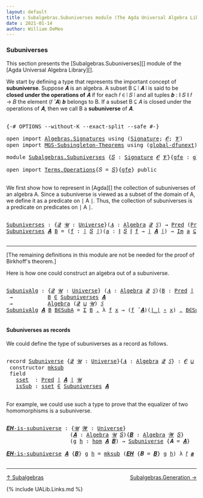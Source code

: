 ```yaml
---
layout: default
title : Subalgebras.Subuniverses module (The Agda Universal Algebra Library)
date : 2021-01-14
author: William DeMeo
---
```


### <a id="subuniverses">Subuniverses</a>

This section presents the [Subalgebras.Subuniverses][] module of the [Agda Universal Algebra Library][].

We start by defining a type that represents the important concept of **subuniverse**. Suppose 𝑨 is an algebra.  A subset B ⊆ ∣ 𝑨 ∣ is said to be **closed under the operations of** 𝑨 if for each 𝑓 ∈ ∣ 𝑆 ∣ and all tuples 𝒃 : ∥ 𝑆 ∥ 𝑓 → 𝐵 the element (𝑓 ̂ 𝑨) 𝒃 belongs to B. If a subset B ⊆ 𝐴 is closed under the operations of 𝑨, then we call B a **subuniverse** of 𝑨.

<pre class="Agda">

<a id="672" class="Symbol">{-#</a> <a id="676" class="Keyword">OPTIONS</a> <a id="684" class="Pragma">--without-K</a> <a id="696" class="Pragma">--exact-split</a> <a id="710" class="Pragma">--safe</a> <a id="717" class="Symbol">#-}</a>

<a id="722" class="Keyword">open</a> <a id="727" class="Keyword">import</a> <a id="734" href="Algebras.Signatures.html" class="Module">Algebras.Signatures</a> <a id="754" class="Keyword">using</a> <a id="760" class="Symbol">(</a><a id="761" href="Algebras.Signatures.html#1299" class="Function">Signature</a><a id="770" class="Symbol">;</a> <a id="772" href="Prelude.Preliminaries.html#5600" class="Generalizable">𝓞</a><a id="773" class="Symbol">;</a> <a id="775" href="Universes.html#262" class="Generalizable">𝓥</a><a id="776" class="Symbol">)</a>
<a id="778" class="Keyword">open</a> <a id="783" class="Keyword">import</a> <a id="790" href="MGS-Subsingleton-Theorems.html" class="Module">MGS-Subsingleton-Theorems</a> <a id="816" class="Keyword">using</a> <a id="822" class="Symbol">(</a><a id="823" href="MGS-Subsingleton-Theorems.html#3468" class="Function">global-dfunext</a><a id="837" class="Symbol">)</a>

<a id="840" class="Keyword">module</a> <a id="847" href="Subalgebras.Subuniverses.html" class="Module">Subalgebras.Subuniverses</a> <a id="872" class="Symbol">{</a><a id="873" href="Subalgebras.Subuniverses.html#873" class="Bound">𝑆</a> <a id="875" class="Symbol">:</a> <a id="877" href="Algebras.Signatures.html#1299" class="Function">Signature</a> <a id="887" href="Prelude.Preliminaries.html#5600" class="Generalizable">𝓞</a> <a id="889" href="Universes.html#262" class="Generalizable">𝓥</a><a id="890" class="Symbol">}{</a><a id="892" href="Subalgebras.Subuniverses.html#892" class="Bound">gfe</a> <a id="896" class="Symbol">:</a> <a id="898" href="MGS-Subsingleton-Theorems.html#3468" class="Function">global-dfunext</a><a id="912" class="Symbol">}</a> <a id="914" class="Keyword">where</a>

<a id="921" class="Keyword">open</a> <a id="926" class="Keyword">import</a> <a id="933" href="Terms.Operations.html" class="Module">Terms.Operations</a><a id="949" class="Symbol">{</a><a id="950" class="Argument">𝑆</a> <a id="952" class="Symbol">=</a> <a id="954" href="Subalgebras.Subuniverses.html#873" class="Bound">𝑆</a><a id="955" class="Symbol">}{</a><a id="957" href="Subalgebras.Subuniverses.html#892" class="Bound">gfe</a><a id="960" class="Symbol">}</a> <a id="962" class="Keyword">public</a>

</pre>

We first show how to represent in [Agda][] the collection of subuniverses of an algebra A.  Since a subuniverse is viewed as a subset of the domain of A, we define it as a predicate on ∣ A ∣.  Thus, the collection of subuniverses is a predicate on predicates on ∣ A ∣.

<pre class="Agda">

<a id="Subuniverses"></a><a id="1266" href="Subalgebras.Subuniverses.html#1266" class="Function">Subuniverses</a> <a id="1279" class="Symbol">:</a> <a id="1281" class="Symbol">{</a><a id="1282" href="Subalgebras.Subuniverses.html#1282" class="Bound">𝓠</a> <a id="1284" href="Subalgebras.Subuniverses.html#1284" class="Bound">𝓤</a> <a id="1286" class="Symbol">:</a> <a id="1288" href="Agda.Primitive.html#423" class="Function">Universe</a><a id="1296" class="Symbol">}(</a><a id="1298" href="Subalgebras.Subuniverses.html#1298" class="Bound">𝑨</a> <a id="1300" class="Symbol">:</a> <a id="1302" href="Algebras.Algebras.html#694" class="Function">Algebra</a> <a id="1310" href="Subalgebras.Subuniverses.html#1282" class="Bound">𝓠</a> <a id="1312" href="Subalgebras.Subuniverses.html#873" class="Bound">𝑆</a><a id="1313" class="Symbol">)</a> <a id="1315" class="Symbol">→</a> <a id="1317" href="Relations.Unary.html#959" class="Function">Pred</a> <a id="1322" class="Symbol">(</a><a id="1323" href="Relations.Unary.html#959" class="Function">Pred</a> <a id="1328" href="Prelude.Preliminaries.html#13569" class="Function Operator">∣</a> <a id="1330" href="Subalgebras.Subuniverses.html#1298" class="Bound">𝑨</a> <a id="1332" href="Prelude.Preliminaries.html#13569" class="Function Operator">∣</a> <a id="1334" href="Subalgebras.Subuniverses.html#1284" class="Bound">𝓤</a><a id="1335" class="Symbol">)</a> <a id="1337" class="Symbol">(</a><a id="1338" href="Subalgebras.Subuniverses.html#887" class="Bound">𝓞</a> <a id="1340" href="Agda.Primitive.html#636" class="Function Operator">⊔</a> <a id="1342" href="Subalgebras.Subuniverses.html#889" class="Bound">𝓥</a> <a id="1344" href="Agda.Primitive.html#636" class="Function Operator">⊔</a> <a id="1346" href="Subalgebras.Subuniverses.html#1282" class="Bound">𝓠</a> <a id="1348" href="Agda.Primitive.html#636" class="Function Operator">⊔</a> <a id="1350" href="Subalgebras.Subuniverses.html#1284" class="Bound">𝓤</a><a id="1351" class="Symbol">)</a>
<a id="1353" href="Subalgebras.Subuniverses.html#1266" class="Function">Subuniverses</a> <a id="1366" href="Subalgebras.Subuniverses.html#1366" class="Bound">𝑨</a> <a id="1368" href="Subalgebras.Subuniverses.html#1368" class="Bound">B</a> <a id="1370" class="Symbol">=</a> <a id="1372" class="Symbol">(</a><a id="1373" href="Subalgebras.Subuniverses.html#1373" class="Bound">f</a> <a id="1375" class="Symbol">:</a> <a id="1377" href="Prelude.Preliminaries.html#13569" class="Function Operator">∣</a> <a id="1379" href="Subalgebras.Subuniverses.html#873" class="Bound">𝑆</a> <a id="1381" href="Prelude.Preliminaries.html#13569" class="Function Operator">∣</a><a id="1382" class="Symbol">)(</a><a id="1384" href="Subalgebras.Subuniverses.html#1384" class="Bound">a</a> <a id="1386" class="Symbol">:</a> <a id="1388" href="Prelude.Preliminaries.html#13647" class="Function Operator">∥</a> <a id="1390" href="Subalgebras.Subuniverses.html#873" class="Bound">𝑆</a> <a id="1392" href="Prelude.Preliminaries.html#13647" class="Function Operator">∥</a> <a id="1394" href="Subalgebras.Subuniverses.html#1373" class="Bound">f</a> <a id="1396" class="Symbol">→</a> <a id="1398" href="Prelude.Preliminaries.html#13569" class="Function Operator">∣</a> <a id="1400" href="Subalgebras.Subuniverses.html#1366" class="Bound">𝑨</a> <a id="1402" href="Prelude.Preliminaries.html#13569" class="Function Operator">∣</a><a id="1403" class="Symbol">)</a> <a id="1405" class="Symbol">→</a> <a id="1407" href="Relations.Unary.html#4333" class="Function Operator">Im</a> <a id="1410" href="Subalgebras.Subuniverses.html#1384" class="Bound">a</a> <a id="1412" href="Relations.Unary.html#4333" class="Function Operator">⊆</a> <a id="1414" href="Subalgebras.Subuniverses.html#1368" class="Bound">B</a> <a id="1416" class="Symbol">→</a> <a id="1418" class="Symbol">(</a><a id="1419" href="Subalgebras.Subuniverses.html#1373" class="Bound">f</a> <a id="1421" href="Algebras.Algebras.html#2844" class="Function Operator">̂</a> <a id="1423" href="Subalgebras.Subuniverses.html#1366" class="Bound">𝑨</a><a id="1424" class="Symbol">)</a> <a id="1426" href="Subalgebras.Subuniverses.html#1384" class="Bound">a</a> <a id="1428" href="Relations.Unary.html#1958" class="Function Operator">∈</a> <a id="1430" href="Subalgebras.Subuniverses.html#1368" class="Bound">B</a>

</pre>

-----------------------------------------

[The remaining definitions in this module are not be needed for the proof of Birkhoff's theorem.]


Here is how one could construct an algebra out of a subuniverse.

<pre class="Agda">

<a id="SubunivAlg"></a><a id="1668" href="Subalgebras.Subuniverses.html#1668" class="Function">SubunivAlg</a> <a id="1679" class="Symbol">:</a> <a id="1681" class="Symbol">{</a><a id="1682" href="Subalgebras.Subuniverses.html#1682" class="Bound">𝓠</a> <a id="1684" href="Subalgebras.Subuniverses.html#1684" class="Bound">𝓤</a> <a id="1686" class="Symbol">:</a> <a id="1688" href="Agda.Primitive.html#423" class="Function">Universe</a><a id="1696" class="Symbol">}</a> <a id="1698" class="Symbol">(</a><a id="1699" href="Subalgebras.Subuniverses.html#1699" class="Bound">𝑨</a> <a id="1701" class="Symbol">:</a> <a id="1703" href="Algebras.Algebras.html#694" class="Function">Algebra</a> <a id="1711" href="Subalgebras.Subuniverses.html#1682" class="Bound">𝓠</a> <a id="1713" href="Subalgebras.Subuniverses.html#873" class="Bound">𝑆</a><a id="1714" class="Symbol">)(</a><a id="1716" href="Subalgebras.Subuniverses.html#1716" class="Bound">B</a> <a id="1718" class="Symbol">:</a> <a id="1720" href="Relations.Unary.html#959" class="Function">Pred</a> <a id="1725" href="Prelude.Preliminaries.html#13569" class="Function Operator">∣</a> <a id="1727" href="Subalgebras.Subuniverses.html#1699" class="Bound">𝑨</a> <a id="1729" href="Prelude.Preliminaries.html#13569" class="Function Operator">∣</a> <a id="1731" href="Subalgebras.Subuniverses.html#1684" class="Bound">𝓤</a><a id="1732" class="Symbol">)</a>
 <a id="1735" class="Symbol">→</a>           <a id="1747" href="Subalgebras.Subuniverses.html#1716" class="Bound">B</a> <a id="1749" href="Relations.Unary.html#1958" class="Function Operator">∈</a> <a id="1751" href="Subalgebras.Subuniverses.html#1266" class="Function">Subuniverses</a> <a id="1764" href="Subalgebras.Subuniverses.html#1699" class="Bound">𝑨</a>
 <a id="1767" class="Symbol">→</a>           <a id="1779" href="Algebras.Algebras.html#694" class="Function">Algebra</a> <a id="1787" class="Symbol">(</a><a id="1788" href="Subalgebras.Subuniverses.html#1682" class="Bound">𝓠</a> <a id="1790" href="Agda.Primitive.html#636" class="Function Operator">⊔</a> <a id="1792" href="Subalgebras.Subuniverses.html#1684" class="Bound">𝓤</a><a id="1793" class="Symbol">)</a> <a id="1795" href="Subalgebras.Subuniverses.html#873" class="Bound">𝑆</a>
<a id="1797" href="Subalgebras.Subuniverses.html#1668" class="Function">SubunivAlg</a> <a id="1808" href="Subalgebras.Subuniverses.html#1808" class="Bound">𝑨</a> <a id="1810" href="Subalgebras.Subuniverses.html#1810" class="Bound">B</a> <a id="1812" href="Subalgebras.Subuniverses.html#1812" class="Bound">B∈SubA</a> <a id="1819" class="Symbol">=</a> <a id="1821" href="Sigma-Type.html#120" class="Record">Σ</a> <a id="1823" href="Subalgebras.Subuniverses.html#1810" class="Bound">B</a> <a id="1825" href="Prelude.Preliminaries.html#14564" class="InductiveConstructor Operator">,</a> <a id="1827" class="Symbol">λ</a> <a id="1829" href="Subalgebras.Subuniverses.html#1829" class="Bound">f</a> <a id="1831" href="Subalgebras.Subuniverses.html#1831" class="Bound">x</a> <a id="1833" class="Symbol">→</a> <a id="1835" class="Symbol">(</a><a id="1836" href="Subalgebras.Subuniverses.html#1829" class="Bound">f</a> <a id="1838" href="Algebras.Algebras.html#2844" class="Function Operator">̂</a> <a id="1840" href="Subalgebras.Subuniverses.html#1808" class="Bound">𝑨</a><a id="1841" class="Symbol">)(</a><a id="1843" href="Prelude.Preliminaries.html#13569" class="Function Operator">∣_∣</a> <a id="1847" href="MGS-MLTT.html#3813" class="Function Operator">∘</a> <a id="1849" href="Subalgebras.Subuniverses.html#1831" class="Bound">x</a><a id="1850" class="Symbol">)</a> <a id="1852" href="Prelude.Preliminaries.html#14564" class="InductiveConstructor Operator">,</a> <a id="1854" href="Subalgebras.Subuniverses.html#1812" class="Bound">B∈SubA</a> <a id="1861" href="Subalgebras.Subuniverses.html#1829" class="Bound">f</a> <a id="1863" class="Symbol">(</a><a id="1864" href="Prelude.Preliminaries.html#13569" class="Function Operator">∣_∣</a> <a id="1868" href="MGS-MLTT.html#3813" class="Function Operator">∘</a> <a id="1870" href="Subalgebras.Subuniverses.html#1831" class="Bound">x</a><a id="1871" class="Symbol">)(</a><a id="1873" href="Prelude.Preliminaries.html#13647" class="Function Operator">∥_∥</a> <a id="1877" href="MGS-MLTT.html#3813" class="Function Operator">∘</a> <a id="1879" href="Subalgebras.Subuniverses.html#1831" class="Bound">x</a><a id="1880" class="Symbol">)</a>

</pre>



#### <a id="subuniverses-as-records">Subuniverses as records</a>

We could define the type of subuniverses as a record as follows.

<pre class="Agda">

<a id="2043" class="Keyword">record</a> <a id="Subuniverse"></a><a id="2050" href="Subalgebras.Subuniverses.html#2050" class="Record">Subuniverse</a> <a id="2062" class="Symbol">{</a><a id="2063" href="Subalgebras.Subuniverses.html#2063" class="Bound">𝓠</a> <a id="2065" href="Subalgebras.Subuniverses.html#2065" class="Bound">𝓤</a> <a id="2067" class="Symbol">:</a> <a id="2069" href="Agda.Primitive.html#423" class="Function">Universe</a><a id="2077" class="Symbol">}{</a><a id="2079" href="Subalgebras.Subuniverses.html#2079" class="Bound">𝑨</a> <a id="2081" class="Symbol">:</a> <a id="2083" href="Algebras.Algebras.html#694" class="Function">Algebra</a> <a id="2091" href="Subalgebras.Subuniverses.html#2063" class="Bound">𝓠</a> <a id="2093" href="Subalgebras.Subuniverses.html#873" class="Bound">𝑆</a><a id="2094" class="Symbol">}</a> <a id="2096" class="Symbol">:</a> <a id="2098" href="Subalgebras.Subuniverses.html#887" class="Bound">𝓞</a> <a id="2100" href="Agda.Primitive.html#636" class="Function Operator">⊔</a> <a id="2102" href="Subalgebras.Subuniverses.html#889" class="Bound">𝓥</a> <a id="2104" href="Agda.Primitive.html#636" class="Function Operator">⊔</a> <a id="2106" class="Symbol">(</a><a id="2107" href="Subalgebras.Subuniverses.html#2063" class="Bound">𝓠</a> <a id="2109" href="Agda.Primitive.html#636" class="Function Operator">⊔</a> <a id="2111" href="Subalgebras.Subuniverses.html#2065" class="Bound">𝓤</a><a id="2112" class="Symbol">)</a> <a id="2114" href="Agda.Primitive.html#606" class="Function Operator">⁺</a> <a id="2116" href="Universes.html#403" class="Function Operator">̇</a> <a id="2118" class="Keyword">where</a>
 <a id="2125" class="Keyword">constructor</a> <a id="mksub"></a><a id="2137" href="Subalgebras.Subuniverses.html#2137" class="InductiveConstructor">mksub</a>
 <a id="2144" class="Keyword">field</a>
   <a id="Subuniverse.sset"></a><a id="2153" href="Subalgebras.Subuniverses.html#2153" class="Field">sset</a>  <a id="2159" class="Symbol">:</a> <a id="2161" href="Relations.Unary.html#959" class="Function">Pred</a> <a id="2166" href="Prelude.Preliminaries.html#13569" class="Function Operator">∣</a> <a id="2168" href="Subalgebras.Subuniverses.html#2079" class="Bound">𝑨</a> <a id="2170" href="Prelude.Preliminaries.html#13569" class="Function Operator">∣</a> <a id="2172" href="Subalgebras.Subuniverses.html#2065" class="Bound">𝓤</a>
   <a id="Subuniverse.isSub"></a><a id="2177" href="Subalgebras.Subuniverses.html#2177" class="Field">isSub</a> <a id="2183" class="Symbol">:</a> <a id="2185" href="Subalgebras.Subuniverses.html#2153" class="Field">sset</a> <a id="2190" href="Relations.Unary.html#1958" class="Function Operator">∈</a> <a id="2192" href="Subalgebras.Subuniverses.html#1266" class="Function">Subuniverses</a> <a id="2205" href="Subalgebras.Subuniverses.html#2079" class="Bound">𝑨</a>

</pre>

For example, we could use such a type to prove that the equalizer of two homomorphisms is a subuniverse.

<pre class="Agda">

<a id="𝑬𝑯-is-subuniverse"></a><a id="2340" href="Subalgebras.Subuniverses.html#2340" class="Function">𝑬𝑯-is-subuniverse</a> <a id="2358" class="Symbol">:</a> <a id="2360" class="Symbol">{</a><a id="2361" href="Subalgebras.Subuniverses.html#2361" class="Bound">𝓤</a> <a id="2363" href="Subalgebras.Subuniverses.html#2363" class="Bound">𝓦</a> <a id="2365" class="Symbol">:</a> <a id="2367" href="Agda.Primitive.html#423" class="Function">Universe</a><a id="2375" class="Symbol">}</a>
                    <a id="2397" class="Symbol">(</a><a id="2398" href="Subalgebras.Subuniverses.html#2398" class="Bound">𝑨</a> <a id="2400" class="Symbol">:</a> <a id="2402" href="Algebras.Algebras.html#694" class="Function">Algebra</a> <a id="2410" href="Subalgebras.Subuniverses.html#2361" class="Bound">𝓤</a> <a id="2412" href="Subalgebras.Subuniverses.html#873" class="Bound">𝑆</a><a id="2413" class="Symbol">){</a><a id="2415" href="Subalgebras.Subuniverses.html#2415" class="Bound">𝑩</a> <a id="2417" class="Symbol">:</a> <a id="2419" href="Algebras.Algebras.html#694" class="Function">Algebra</a> <a id="2427" href="Subalgebras.Subuniverses.html#2363" class="Bound">𝓦</a> <a id="2429" href="Subalgebras.Subuniverses.html#873" class="Bound">𝑆</a><a id="2430" class="Symbol">}</a>
                    <a id="2452" class="Symbol">(</a><a id="2453" href="Subalgebras.Subuniverses.html#2453" class="Bound">g</a> <a id="2455" href="Subalgebras.Subuniverses.html#2455" class="Bound">h</a> <a id="2457" class="Symbol">:</a> <a id="2459" href="Homomorphisms.Basic.html#2278" class="Function">hom</a> <a id="2463" href="Subalgebras.Subuniverses.html#2398" class="Bound">𝑨</a> <a id="2465" href="Subalgebras.Subuniverses.html#2415" class="Bound">𝑩</a><a id="2466" class="Symbol">)</a> <a id="2468" class="Symbol">→</a> <a id="2470" href="Subalgebras.Subuniverses.html#2050" class="Record">Subuniverse</a> <a id="2482" class="Symbol">{</a><a id="2483" class="Argument">𝑨</a> <a id="2485" class="Symbol">=</a> <a id="2487" href="Subalgebras.Subuniverses.html#2398" class="Bound">𝑨</a><a id="2488" class="Symbol">}</a>

<a id="2491" href="Subalgebras.Subuniverses.html#2340" class="Function">𝑬𝑯-is-subuniverse</a> <a id="2509" href="Subalgebras.Subuniverses.html#2509" class="Bound">𝑨</a> <a id="2511" class="Symbol">{</a><a id="2512" href="Subalgebras.Subuniverses.html#2512" class="Bound">𝑩</a><a id="2513" class="Symbol">}</a> <a id="2515" href="Subalgebras.Subuniverses.html#2515" class="Bound">g</a> <a id="2517" href="Subalgebras.Subuniverses.html#2517" class="Bound">h</a> <a id="2519" class="Symbol">=</a> <a id="2521" href="Subalgebras.Subuniverses.html#2137" class="InductiveConstructor">mksub</a> <a id="2527" class="Symbol">(</a><a id="2528" href="Homomorphisms.Basic.html#4201" class="Function">𝑬𝑯</a> <a id="2531" class="Symbol">{</a><a id="2532" class="Argument">𝑩</a> <a id="2534" class="Symbol">=</a> <a id="2536" href="Subalgebras.Subuniverses.html#2512" class="Bound">𝑩</a><a id="2537" class="Symbol">}</a> <a id="2539" href="Subalgebras.Subuniverses.html#2515" class="Bound">g</a> <a id="2541" href="Subalgebras.Subuniverses.html#2517" class="Bound">h</a><a id="2542" class="Symbol">)</a> <a id="2544" class="Symbol">λ</a> <a id="2546" href="Subalgebras.Subuniverses.html#2546" class="Bound">𝑓</a> <a id="2548" href="Subalgebras.Subuniverses.html#2548" class="Bound">𝒂</a> <a id="2550" href="Subalgebras.Subuniverses.html#2550" class="Bound">x</a> <a id="2552" class="Symbol">→</a> <a id="2554" href="Homomorphisms.Basic.html#4518" class="Function">𝑬𝑯-closed</a> <a id="2564" class="Symbol">{</a><a id="2565" class="Argument">𝑨</a> <a id="2567" class="Symbol">=</a> <a id="2569" href="Subalgebras.Subuniverses.html#2509" class="Bound">𝑨</a><a id="2570" class="Symbol">}{</a><a id="2572" class="Argument">𝑩</a> <a id="2574" class="Symbol">=</a> <a id="2576" href="Subalgebras.Subuniverses.html#2512" class="Bound">𝑩</a><a id="2577" class="Symbol">}</a> <a id="2579" href="Subalgebras.Subuniverses.html#2515" class="Bound">g</a> <a id="2581" href="Subalgebras.Subuniverses.html#2517" class="Bound">h</a> <a id="2583" href="Subalgebras.Subuniverses.html#2546" class="Bound">𝑓</a> <a id="2585" href="Subalgebras.Subuniverses.html#2548" class="Bound">𝒂</a> <a id="2587" href="Subalgebras.Subuniverses.html#2550" class="Bound">x</a>

</pre>

-------------------------------

[↑ Subalgebras](Subalgebras.html)
<span style="float:right;">[Subalgebras.Generation →](Subalgebras.Generation.html)</span>

{% include UALib.Links.md %}
